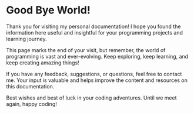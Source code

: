 # Good Bye World!

Thank you for visiting my personal documentation! I hope you found the information here useful and insightful for your programming projects and learning journey.

This page marks the end of your visit, but remember, the world of programming is vast and ever-evolving. Keep exploring, keep learning, and keep creating amazing things!

If you have any feedback, suggestions, or questions, feel free to contact me. Your input is valuable and helps improve the content and resources on this documentation.

Best wishes and best of luck in your coding adventures. Until we meet again, happy coding!
